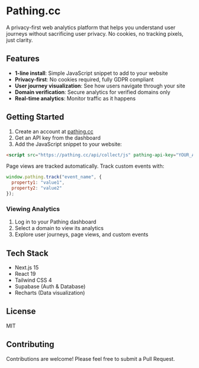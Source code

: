 # Pathing.cc

A privacy-first web analytics platform that helps you understand user journeys without sacrificing user privacy. No cookies, no tracking pixels, just clarity.

## Features

- **1-line install**: Simple JavaScript snippet to add to your website
- **Privacy-first**: No cookies required, fully GDPR compliant
- **User journey visualization**: See how users navigate through your site
- **Domain verification**: Secure analytics for verified domains only
- **Real-time analytics**: Monitor traffic as it happens

## Getting Started

1. Create an account at [pathing.cc](https://pathing.cc)
2. Get an API key from the dashboard
3. Add the JavaScript snippet to your website:

```html
<script src="https://pathing.cc/api/collect/js" pathing-api-key="YOUR_API_KEY"></script>
```

Page views are tracked automatically. Track custom events with:

```javascript
window.pathing.track("event_name", { 
  property1: "value1",
  property2: "value2"
});
```

### Viewing Analytics

1. Log in to your Pathing dashboard
2. Select a domain to view its analytics
3. Explore user journeys, page views, and custom events

## Tech Stack

- Next.js 15
- React 19
- Tailwind CSS 4
- Supabase (Auth & Database)
- Recharts (Data visualization)

## License

MIT

## Contributing

Contributions are welcome! Please feel free to submit a Pull Request.
